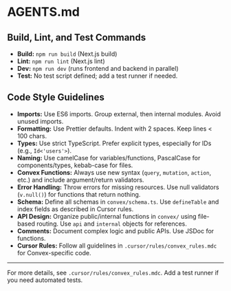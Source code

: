 # AGENTS.md

## Build, Lint, and Test Commands

- **Build:** `npm run build` (Next.js build)
- **Lint:** `npm run lint` (Next.js lint)
- **Dev:** `npm run dev` (runs frontend and backend in parallel)
- **Test:** No test script defined; add a test runner if needed.

## Code Style Guidelines

- **Imports:** Use ES6 imports. Group external, then internal modules. Avoid unused imports.
- **Formatting:** Use Prettier defaults. Indent with 2 spaces. Keep lines < 100 chars.
- **Types:** Use strict TypeScript. Prefer explicit types, especially for IDs (e.g., `Id<'users'>`).
- **Naming:** Use camelCase for variables/functions, PascalCase for components/types, kebab-case for files.
- **Convex Functions:** Always use new syntax (`query`, `mutation`, `action`, etc.) and include argument/return validators.
- **Error Handling:** Throw errors for missing resources. Use null validators (`v.null()`) for functions that return nothing.
- **Schema:** Define all schemas in `convex/schema.ts`. Use `defineTable` and index fields as described in Cursor rules.
- **API Design:** Organize public/internal functions in `convex/` using file-based routing. Use `api` and `internal` objects for references.
- **Comments:** Document complex logic and public APIs. Use JSDoc for functions.
- **Cursor Rules:** Follow all guidelines in `.cursor/rules/convex_rules.mdc` for Convex-specific code.

---

For more details, see `.cursor/rules/convex_rules.mdc`. Add a test runner if you need automated tests.
